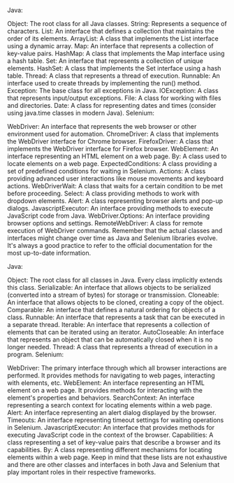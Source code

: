 

Java:

Object: The root class for all Java classes.
String: Represents a sequence of characters.
List: An interface that defines a collection that maintains the order of its elements.
ArrayList: A class that implements the List interface using a dynamic array.
Map: An interface that represents a collection of key-value pairs.
HashMap: A class that implements the Map interface using a hash table.
Set: An interface that represents a collection of unique elements.
HashSet: A class that implements the Set interface using a hash table.
Thread: A class that represents a thread of execution.
Runnable: An interface used to create threads by implementing the run() method.
Exception: The base class for all exceptions in Java.
IOException: A class that represents input/output exceptions.
File: A class for working with files and directories.
Date: A class for representing dates and times (consider using java.time classes in modern Java).
Selenium:

WebDriver: An interface that represents the web browser or other environment used for automation.
ChromeDriver: A class that implements the WebDriver interface for Chrome browser.
FirefoxDriver: A class that implements the WebDriver interface for Firefox browser.
WebElement: An interface representing an HTML element on a web page.
By: A class used to locate elements on a web page.
ExpectedConditions: A class providing a set of predefined conditions for waiting in Selenium.
Actions: A class providing advanced user interactions like mouse movements and keyboard actions.
WebDriverWait: A class that waits for a certain condition to be met before proceeding.
Select: A class providing methods to work with dropdown elements.
Alert: A class representing browser alerts and pop-up dialogs.
JavascriptExecutor: An interface providing methods to execute JavaScript code from Java.
WebDriver.Options: An interface providing browser options and settings.
RemoteWebDriver: A class for remote execution of WebDriver commands.
Remember that the actual classes and interfaces might change over time as Java and Selenium libraries evolve. It's always a good practice to refer to the official documentation for the most up-to-date information.





Java:

Object: The root class for all classes in Java. Every class implicitly extends this class.
Serializable: An interface that allows objects to be serialized (converted into a stream of bytes) for storage or transmission.
Cloneable: An interface that allows objects to be cloned, creating a copy of the object.
Comparable: An interface that defines a natural ordering for objects of a class.
Runnable: An interface that represents a task that can be executed in a separate thread.
Iterable: An interface that represents a collection of elements that can be iterated using an iterator.
AutoCloseable: An interface that represents an object that can be automatically closed when it is no longer needed.
Thread: A class that represents a thread of execution in a program.
Selenium:

WebDriver: The primary interface through which all browser interactions are performed. It provides methods for navigating to web pages, interacting with elements, etc.
WebElement: An interface representing an HTML element on a web page. It provides methods for interacting with the element's properties and behaviors.
SearchContext: An interface representing a search context for locating elements within a web page.
Alert: An interface representing an alert dialog displayed by the browser.
Timeouts: An interface representing timeout settings for waiting operations in Selenium.
JavascriptExecutor: An interface that provides methods for executing JavaScript code in the context of the browser.
Capabilities: A class representing a set of key-value pairs that describe a browser and its capabilities.
By: A class representing different mechanisms for locating elements within a web page.
Keep in mind that these lists are not exhaustive and there are other classes and interfaces in both Java and Selenium that play important roles in their respective frameworks.
